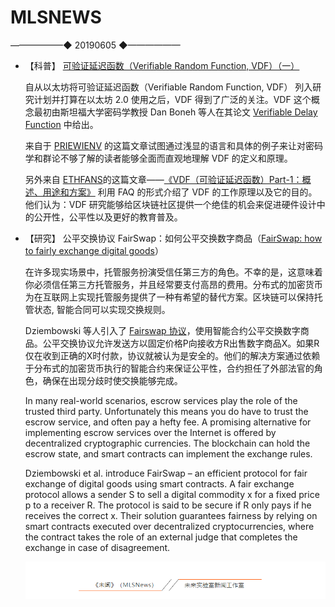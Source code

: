 # ​MLSNEWS
 ——————◆
 20190605
 ◆——————

- 【科普】 [可验证延迟函数（Verifiable Random Function, VDF）（一）](https://blog.priewienv.me/post/verifiable-delay-function-1/)

  自从以太坊将可验证延迟函数（Verifiable Random Function, VDF） 列入研究计划并打算在以太坊 2.0 使用之后，VDF 得到了广泛的关注。VDF 这个概念最初由斯坦福大学密码学教授 Dan Boneh 等人在其论文 [Verifiable Delay Function](https://eprint.iacr.org/2018/601) 中给出。
  
  来自于 [PRIEWIENV](https://blog.priewienv.me/) 的这篇文章试图通过浅显的语言和具体的例子来让对密码学和群论不够了解的读者能够全面而直观地理解 VDF 的定义和原理。
  
  另外来自 [ETHFANS](https://ethfans.org)的这篇文章——[《VDF（可验证延迟函数）Part-1：概述、用途和方案》](https://ethfans.org/posts/vdf-faq-part-1) 利用 FAQ 的形式介绍了 VDF 的工作原理以及它的目的。他们认为：VDF 研究能够给区块链社区提供一个绝佳的机会来促进硬件设计中的公开性，公平性以及更好的教育普及。
  
- 【研究】 公平交换协议 FairSwap：如何公平交换数字商品（[FairSwap: how to fairly exchange digital goods](https://blog.acolyer.org/2018/12/05/fairswap-how-to-fairly-exchange-digital-goods/)）

  在许多现实场景中，托管服务扮演受信任第三方的角色。不幸的是，这意味着你必须信任第三方托管服务，并且经常要支付高昂的费用。分布式的加密货币为在互联网上实现托管服务提供了一种有希望的替代方案。区块链可以保持托管状态, 智能合同可以实现交换规则。
  
  Dziembowski 等人引入了 [Fairswap 协议](https://eprint.iacr.org/2018/740.pdf)，使用智能合约公平交换数字商品。公平交换协议允许发送方以固定价格P向接收方R出售数字商品X。如果R仅在收到正确的X时付款，协议就被认为是安全的。他们的解决方案通过依赖于分布式的加密货币执行的智能合约来保证公平性，合约担任了外部法官的角色，确保在出现分歧时使交换能够完成。
  
  In many real-world scenarios, escrow services play the role of the trusted third party. Unfortunately this means you do have to trust the escrow service, and often pay a hefty fee. A promising alternative for implementing escrow services over the Internet is offered by decentralized cryptographic currencies. The blockchain can hold the escrow state, and smart contracts can implement the exchange rules.
  
  Dziembowski et al. introduce FairSwap – an efficient protocol for fair exchange of digital goods using smart contracts. A fair exchange protocol allows a sender S to sell a digital commodity x for a fixed price p to a receiver R. The protocol is said to be secure if R only pays if he receives the correct x. Their solution guarantees fairness by relying on smart contracts executed over decentralized cryptocurrencies, where the contract takes the role of an external judge that completes the exchange in case of disagreement. 


  ![](/image/footlogo.png)
